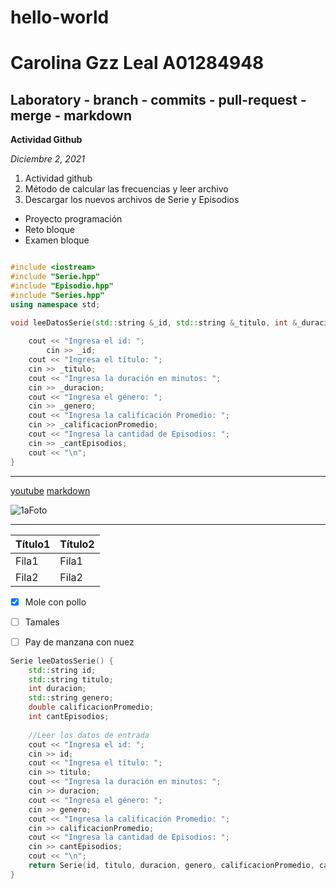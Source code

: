 # hello-world
# Carolina Gzz Leal A01284948
## Laboratory - branch - commits - pull-request - merge - markdown

**Actividad Github**

*Diciembre 2, 2021*

1. Actividad github
2. Método de calcular las frecuencias y leer archivo
3. Descargar los nuevos archivos de Serie y Episodios

- Proyecto programación
- Reto bloque
- Examen bloque


````c++

#include <iostream>
#include "Serie.hpp"
#include "Episodio.hpp"
#include "Series.hpp"
using namespace std;

void leeDatosSerie(std::string &_id, std::string &_titulo, int &_duracion, std::string &_genero, double &_calificacionPromedio, int &_cantEpisodios){ //función con pase de los parámetros de la serie por referencia
    
    cout << "Ingresa el id: ";
        cin >> _id;
    cout << "Ingresa el título: ";
    cin >> _titulo;
    cout << "Ingresa la duración en minutos: ";
    cin >> _duracion;
    cout << "Ingresa el género: ";
    cin >> _genero;
    cout << "Ingresa la calificación Promedio: ";
    cin >> _calificacionPromedio;
    cout << "Ingresa la cantidad de Episodios: ";
    cin >> _cantEpisodios;
    cout << "\n";
}
````
______

[youtube](https://www.youtube.com)
[markdown](https://www.markdownguide.org/cheat-sheet/)

![1aFoto](https://user-images.githubusercontent.com/89434246/144457655-5064a3ea-3a00-4665-92ea-874be8f96954.jpeg)

______

| Título1 | Título2 |
| ----------- | ----------- |
| Fila1 | Fila1 |
| Fila2 | Fila2 |

- [x] Mole con pollo
- [ ] Tamales
- [ ] Pay de manzana con nuez



````c++
Serie leeDatosSerie() {
    std::string id;
    std::string titulo;
    int duracion;
    std::string genero;
    double calificacionPromedio;
    int cantEpisodios;
    
    //Leer los datos de entrada
    cout << "Ingresa el id: ";
    cin >> id;
    cout << "Ingresa el título: ";
    cin >> titulo;
    cout << "Ingresa la duración en minutos: ";
    cin >> duracion;
    cout << "Ingresa el género: ";
    cin >> genero;
    cout << "Ingresa la calificación Promedio: ";
    cin >> calificacionPromedio;
    cout << "Ingresa la cantidad de Episodios: ";
    cin >> cantEpisodios;
    cout << "\n";
    return Serie(id, titulo, duracion, genero, calificacionPromedio, cantEpisodios);
}








